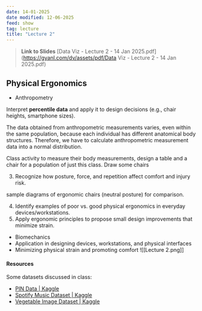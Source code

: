 ```yaml
---
date: 14-01-2025
date modified: 12-06-2025
feed: show
tag: lecture
title: "Lecture 2"
---
```


> **Link to Slides**
> [Data Viz - Lecture 2 - 14 Jan 2025.pdf](https://gyanl.com/dv/assets/pdf/Data Viz - Lecture 2 - 14 Jan 2025.pdf)

## Physical Ergonomics

- Anthropometry

Interpret **percentile data** and apply it to design decisions (e.g., chair heights, smartphone sizes).

The data obtained from anthropometric measurements varies, even within the same population, because each individual has different anatomical body structures. Therefore, we have to calculate anthropometric measurement data into a normal distribution.

Class activity to measure their body measurements, design a table and a chair for a population of just this class. Draw some chairs

3. Recognize how posture, force, and repetition affect comfort and injury risk.

sample diagrams of ergonomic chairs (neutral posture) for comparison.

4. Identify examples of poor vs. good physical ergonomics in everyday devices/workstations.
5. Apply ergonomic principles to propose small design improvements that minimize strain.

- Biomechanics
- Application in designing devices, workstations, and physical interfaces
- Minimizing physical strain and promoting comfort
![[Lecture 2.png]]

#### Resources

Some datasets discussed in class:

- [PIN Data \| Kaggle](https://www.kaggle.com/datasets/rickborn62/pin-data?resource=download)
- [Spotify Music Dataset \| Kaggle](https://www.kaggle.com/datasets/solomonameh/spotify-music-dataset)
- [Vegetable Image Dataset \| Kaggle](https://www.kaggle.com/datasets/misrakahmed/vegetable-image-dataset)

